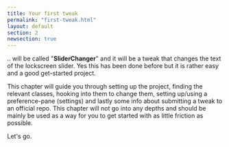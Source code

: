 ```yaml
---
title: Your first tweak
permalink: "first-tweak.html"
layout: default
section: 2
newsection: true
---
```


.. will be called "**SliderChanger**" and it will be a tweak that changes the text of the lockscreen slider. Yes this has been done before but it is rather easy and a good get-started project.

This chapter will guide you through setting up the project, finding the relevant classes, hooking into them to change them, setting up/using a preference-pane (settings) and lastly some info about submitting a tweak to an official repo. This chapter will not go into any depths and should be mainly be used as a way for you to get started with as little friction as possible.

Let's go.